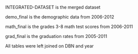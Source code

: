 INTEGRATED-DATASET is the merged dataset

demo_final is the demographic data from 2006-2012

math_final is the grades 3-8 math test scores from 2006-2011

grad_final is the graduation rates from 2005-2011

All tables were left joined on DBN and year
